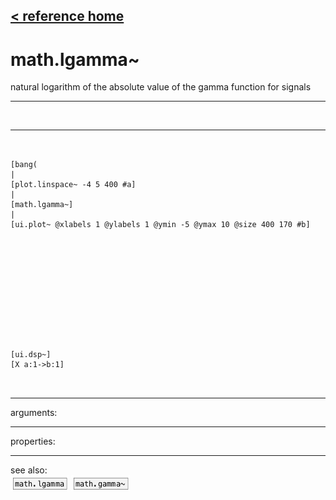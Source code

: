 [< reference home](index.html)
---

# math.lgamma~


natural logarithm of the absolute value of the gamma function for
            signals

---

<br>


---


```


[bang(
|
[plot.linspace~ -4 5 400 #a]
|
[math.lgamma~]
|
[ui.plot~ @xlabels 1 @ylabels 1 @ymin -5 @ymax 10 @size 400 170 #b]












[ui.dsp~]
[X a:1->b:1]

            
```

---
arguments:


---
properties:


---
see also:<br>
[![math.lgamma](img/object_math.lgamma.png)](math.lgamma.html)
[![math.gamma~](img/object_math.gamma~.png)](math.gamma~.html)
